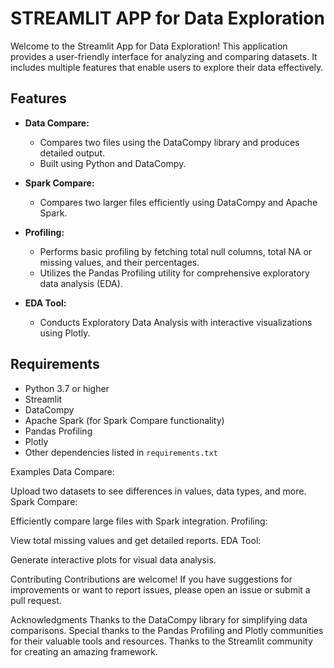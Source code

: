 # STREAMLIT APP for Data Exploration

Welcome to the Streamlit App for Data Exploration! This application provides a user-friendly interface for analyzing and comparing datasets. It includes multiple features that enable users to explore their data effectively.

## Features

- **Data Compare:** 
  - Compares two files using the DataCompy library and produces detailed output.
  - Built using Python and DataCompy.

- **Spark Compare:**
  - Compares two larger files efficiently using DataCompy and Apache Spark.

- **Profiling:**
  - Performs basic profiling by fetching total null columns, total NA or missing values, and their percentages.
  - Utilizes the Pandas Profiling utility for comprehensive exploratory data analysis (EDA).

- **EDA Tool:**
  - Conducts Exploratory Data Analysis with interactive visualizations using Plotly.

## Requirements

- Python 3.7 or higher
- Streamlit
- DataCompy
- Apache Spark (for Spark Compare functionality)
- Pandas Profiling
- Plotly
- Other dependencies listed in `requirements.txt`

Examples
Data Compare:

Upload two datasets to see differences in values, data types, and more.
Spark Compare:

Efficiently compare large files with Spark integration.
Profiling:

View total missing values and get detailed reports.
EDA Tool:

Generate interactive plots for visual data analysis.

Contributing
Contributions are welcome! If you have suggestions for improvements or want to report issues, please open an issue or submit a pull request.

Acknowledgments
Thanks to the DataCompy library for simplifying data comparisons.
Special thanks to the Pandas Profiling and Plotly communities for their valuable tools and resources.
Thanks to the Streamlit community for creating an amazing framework.

